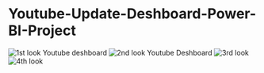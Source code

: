 # Youtube-Update-Deshboard-Power-BI-Project
![1st look Youtube deshboard](https://github.com/user-attachments/assets/78df99f5-8fe4-4b0a-9bd4-8f672bf2d926)
![2nd look Youtube Deshboard](https://github.com/user-attachments/assets/02c240b6-a1ec-4701-bbac-b6cf122f70b6)
![3rd look](https://github.com/user-attachments/assets/348c65ba-1657-48ab-b3ff-738fc3850b61)
![4th look](https://github.com/user-attachments/assets/d64dd1a3-1b4c-40a0-bdf1-3e27745cc4c4)

